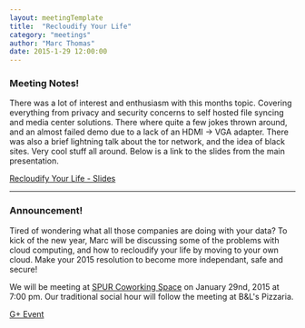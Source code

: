 ```yaml
---
layout: meetingTemplate
title:  "Recloudify Your Life"
category: "meetings"
author: "Marc Thomas"
date: 2015-1-29 12:00:00
---
```


<h3>Meeting Notes!</h3>
There was a lot of interest and enthusiasm with this months topic. Covering everything from privacy and security concerns to self hosted file syncing and media center solutions. There where quite a few jokes thrown around, and an almost failed demo due to a lack of an HDMI -> VGA adapter. There was also a brief lightning talk about the tor network, and the idea of black sites. Very cool stuff all around. Below is a link to the slides from the main presentation.

<a href="http://oc.mthx.org/owncloud/public.php?service=files&t=3a0e8714057ec89374c71993522371d1">Recloudify Your Life - Slides</a>

---

<h3>Announcement!</h3>

Tired of wondering what all those companies are doing with your data? To kick of the new year, Marc will be discussing some of the problems with cloud computing, and how to recloudify your life by moving to your own cloud. Make your 2015 resolution to become more independant, safe and secure!

We will be meeting at <a href="https://www.google.com/maps/place/313+1%2F2+Division+St+S,+Northfield,+MN+55057/@44.4569015,-93.1596518,17z/data=!3m1!4b1!4m2!3m1!1s0x87f653c708dab4b3:0x7826288e9b2cdb61">SPUR Coworking Space</a> on January 29nd, 2015 at 7:00 pm. Our traditional social hour will follow the meeting at B&L's Pizzaria.

<a href="https://plus.google.com/events/c0nmpa7hunf7jgi089n0t3b11qo?utm_source=chrome_ntp_icon&utm_medium=chrome_app&utm_campaign=chrome&authkey=CKr4q_bOgrWMeQ">G+ Event</a>
